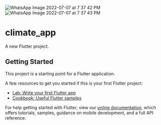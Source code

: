 ![WhatsApp Image 2022-07-07 at 7 37 42 PM](https://user-images.githubusercontent.com/72517135/177793886-8d4b814b-9375-4e36-b5e8-eb518f751b60.jpeg)
![WhatsApp Image 2022-07-07 at 7 37 43 PM](https://user-images.githubusercontent.com/72517135/177793892-e73a8c16-1406-4e65-ae2e-8ca4cbb50d24.jpeg)
# climate_app

A new Flutter project.

## Getting Started

This project is a starting point for a Flutter application.

A few resources to get you started if this is your first Flutter project:

- [Lab: Write your first Flutter app](https://flutter.dev/docs/get-started/codelab)
- [Cookbook: Useful Flutter samples](https://flutter.dev/docs/cookbook)

For help getting started with Flutter, view our
[online documentation](https://flutter.dev/docs), which offers tutorials,
samples, guidance on mobile development, and a full API reference.
